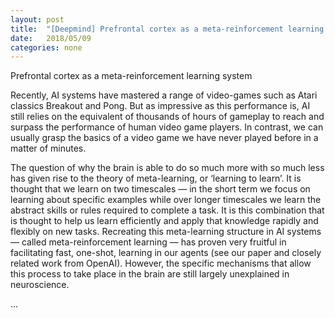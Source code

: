 ```yaml
---
layout: post
title:  "[Deepmind] Prefrontal cortex as a meta-reinforcement learning system"
date:   2018/05/09
categories: none
---
```






Prefrontal cortex as a meta-reinforcement learning system



Recently, AI systems have mastered a range of video-games such as Atari classics Breakout and Pong.  But as impressive as this performance is, AI still relies on the equivalent of thousands of hours of gameplay to reach and surpass the performance of human video game players. In contrast, we can usually grasp the basics of a video game we have never played before in a matter of minutes.



The question of why the brain is able to do so much more with so much less has given rise to the theory of meta-learning, or ‘learning to learn’. It is thought that we learn on two timescales — in the short term we focus on learning about specific examples while over longer timescales we learn the abstract skills or rules required to complete a task. It is this combination that is thought to help us learn efficiently and apply that knowledge rapidly and flexibly on new tasks. Recreating this meta-learning structure in AI systems — called meta-reinforcement learning — has proven very fruitful in facilitating fast, one-shot, learning in our agents (see our paper and closely related work from OpenAI). However, the specific mechanisms that allow this process to take place in the brain are still largely unexplained in neuroscience.

...



 

